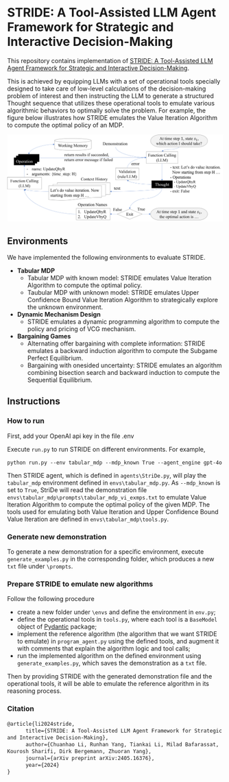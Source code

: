 # STRIDE: A Tool-Assisted LLM Agent Framework for Strategic and Interactive Decision-Making

This repository contains implementation of [STRIDE: A Tool-Assisted LLM Agent Framework for Strategic and Interactive Decision-Making](https://arxiv.org/abs/2405.16376).

This is achieved by equipping LLMs with a set of operational tools specially designed to take care of low-level calculations of the decision-making problem of interest and then instructing the LLM to generate a structured Thought sequence that utilizes these operational tools to emulate various algorithmic behaviors to optimally solve the problem. 
For example, the figure below illustrates how STRIDE emulates the Value Iteration Algorithm to compute the optimal policy of an MDP.

![alt text](figures/reasoning_process.png "STRIDE")

## Environments
We have implemented the following environments to evaluate STRIDE.
- **Tabular MDP**
    - Tabular MDP with known model: STRIDE emulates Value Iteration Algorithm to compute the optimal policy.
    - Taubular MDP with unknown model: STRIDE emulates Upper Confidence Bound Value Iteration Algorithm to strategically explore the unknown environment.
- **Dynamic Mechanism Design**
    - STRIDE emulates a dynamic programming algorithm to compute the policy and pricing of VCG mechanism.
- **Bargaining Games**
    - Alternating offer bargaining with complete information: STRIDE emulates a backward induction algorithm to compute the Subgame Perfect Equilibrium.
    - Bargaining with onesided uncertainty: STRIDE emulates an algorithm combining bisection search and backward induction to compute the Sequential Equilibrium.

## Instructions

### How to run
First, add your OpenAI api key in the file .env

Execute `run.py` to run STRIDE on different environments. For example,
```
python run.py --env tabular_mdp --mdp_known True --agent_engine gpt-4o
```
Then STRIDE agent, which is defined in `agents\StriDe.py`, will play the `tabular_mdp` environment defined in `envs\tabular_mdp.py`. As `--mdp_known` is set to `True`, StriDe will read the demonstration file `envs\tabular_mdp\prompts\tabular_mdp_vi_exmps.txt` to emulate Value Iteration Algorithm to compute the optimal policy of the given MDP. The tools used for emulating both Value Iteration and Upper Confidence Bound Value Iteration are defined in `envs\tabular_mdp\tools.py`.

### Generate new demonstration
To generate a new demonstration for a specific environment, execute `generate_examples.py` in the corresponding folder, which produces a new `txt` file under `\prompts`.

### Prepare STRIDE to emulate new algorithms
Follow the following procedure
- create a new folder under `\envs` and define the environment in `env.py`;
- define the operational tools in `tools.py`, where each tool is a `BaseModel` object of [Pydantic](https://docs.pydantic.dev/latest/) package;
- implement the reference algorithm (the algorithm that we want STRIDE to emulate) in `program_agent.py` using the defined tools, and augment it with comments that explain the algorithm logic and tool calls;
- run the implemented algorithm on the defined environment using `generate_examples.py`, which saves the demonstration as a `txt` file.

Then by providing STRIDE with the generated demonstration file and the operational tools, it will be able to emulate the reference algorithm in its reasoning process.

### Citation
```
@article{li2024stride,
      title={STRIDE: A Tool-Assisted LLM Agent Framework for Strategic and Interactive Decision-Making},
      author={Chuanhao Li, Runhan Yang, Tiankai Li, Milad Bafarassat, Kourosh Sharifi, Dirk Bergemann, Zhuoran Yang},
      journal={arXiv preprint arXiv:2405.16376},
      year={2024}
}
```
